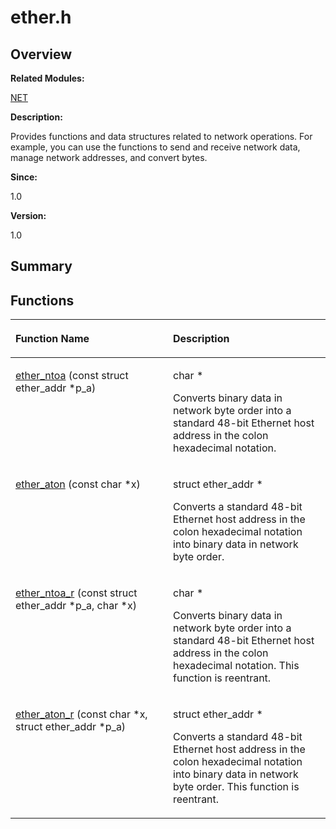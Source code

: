 # ether.h<a name="ZH-CN_TOPIC_0000001054829483"></a>

## **Overview**<a name="section130979180084829"></a>

**Related Modules:**

[NET](NET.md)

**Description:**

Provides functions and data structures related to network operations. For example, you can use the functions to send and receive network data, manage network addresses, and convert bytes. 

**Since:**

1.0

**Version:**

1.0

## **Summary**<a name="section1328370174084829"></a>

## Functions<a name="func-members"></a>

<a name="table1920198241084829"></a>
<table><thead align="left"><tr id="row1953245232084829"><th class="cellrowborder" valign="top" width="50%" id="mcps1.1.3.1.1"><p id="p2067996324084829"><a name="p2067996324084829"></a><a name="p2067996324084829"></a>Function Name</p>
</th>
<th class="cellrowborder" valign="top" width="50%" id="mcps1.1.3.1.2"><p id="p1466511907084829"><a name="p1466511907084829"></a><a name="p1466511907084829"></a>Description</p>
</th>
</tr>
</thead>
<tbody><tr id="row1709509553084829"><td class="cellrowborder" valign="top" width="50%" headers="mcps1.1.3.1.1 "><p id="p711783456084829"><a name="p711783456084829"></a><a name="p711783456084829"></a><a href="NET.md#ga07e34e6ee9e272c4799780915d11677c">ether_ntoa</a> (const struct ether_addr *p_a)</p>
</td>
<td class="cellrowborder" valign="top" width="50%" headers="mcps1.1.3.1.2 "><p id="p1305652762084829"><a name="p1305652762084829"></a><a name="p1305652762084829"></a>char *&nbsp;</p>
<p id="p1579897422084829"><a name="p1579897422084829"></a><a name="p1579897422084829"></a>Converts binary data in network byte order into a standard 48-bit Ethernet host address in the colon hexadecimal notation. </p>
</td>
</tr>
<tr id="row184993163084829"><td class="cellrowborder" valign="top" width="50%" headers="mcps1.1.3.1.1 "><p id="p1393436889084829"><a name="p1393436889084829"></a><a name="p1393436889084829"></a><a href="NET.md#gaab4c5b65c36fc0ea96a017daabc3770a">ether_aton</a> (const char *x)</p>
</td>
<td class="cellrowborder" valign="top" width="50%" headers="mcps1.1.3.1.2 "><p id="p994921515084829"><a name="p994921515084829"></a><a name="p994921515084829"></a>struct ether_addr *&nbsp;</p>
<p id="p1873866681084829"><a name="p1873866681084829"></a><a name="p1873866681084829"></a>Converts a standard 48-bit Ethernet host address in the colon hexadecimal notation into binary data in network byte order. </p>
</td>
</tr>
<tr id="row334136274084829"><td class="cellrowborder" valign="top" width="50%" headers="mcps1.1.3.1.1 "><p id="p716382259084829"><a name="p716382259084829"></a><a name="p716382259084829"></a><a href="NET.md#ga245e21de8e82756712a5182c2674c2ad">ether_ntoa_r</a> (const struct ether_addr *p_a, char *x)</p>
</td>
<td class="cellrowborder" valign="top" width="50%" headers="mcps1.1.3.1.2 "><p id="p931209957084829"><a name="p931209957084829"></a><a name="p931209957084829"></a>char *&nbsp;</p>
<p id="p1793424847084829"><a name="p1793424847084829"></a><a name="p1793424847084829"></a>Converts binary data in network byte order into a standard 48-bit Ethernet host address in the colon hexadecimal notation. This function is reentrant. </p>
</td>
</tr>
<tr id="row144813171084829"><td class="cellrowborder" valign="top" width="50%" headers="mcps1.1.3.1.1 "><p id="p1247050141084829"><a name="p1247050141084829"></a><a name="p1247050141084829"></a><a href="NET.md#gac0954821754bace30f674e61bb9f4e5f">ether_aton_r</a> (const char *x, struct ether_addr *p_a)</p>
</td>
<td class="cellrowborder" valign="top" width="50%" headers="mcps1.1.3.1.2 "><p id="p284852490084829"><a name="p284852490084829"></a><a name="p284852490084829"></a>struct ether_addr *&nbsp;</p>
<p id="p1469125427084829"><a name="p1469125427084829"></a><a name="p1469125427084829"></a>Converts a standard 48-bit Ethernet host address in the colon hexadecimal notation into binary data in network byte order. This function is reentrant. </p>
</td>
</tr>
</tbody>
</table>

